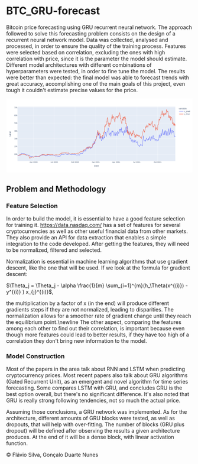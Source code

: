# BTC_GRU-forecast
Bitcoin price forecasting using GRU recurrent neural network. The approach followed to solve this forecasting problem consists on the design of a recurrent neural network model. Data was collected, analysed and processed, in order to ensure the quality of the training process. Features were selected based on correlation, excluding the ones with high correlation with price, since it is the parameter the model should estimate. Different model architectures with different combinations of hyperparameters were tested, in order to fine tune the model. The results were better than expected: the final model was able to forecast trends with great accuracy, accomplishing one of the main goals of this project, even tough it couldn't estimate precise values for the price.

![Prediction](./images/prediction.png)

## Problem and Methodology

### Feature Selection

In order to build the model, it is essential to have a good feature selection for training it. https://data.nasdaq.com/ has a set of features for several cryptocurrencies as well as other useful financial data from other markets. They also provide an API for data extraction that enables a simple integration to the code developed. After getting the features, they will need to be normalized, filtered and selected.

Normalization is essential in machine learning algorithms that use gradient descent, like the one that will be used. If we look at the formula for gradient descent:

$\Theta_j = \Theta_j - \alpha \frac{1}{m} \sum_{i=1}^{m}(h_\Theta(x^{(i)}) -y^{(i)} ) x_{j}^{(i)}$,

the multiplication by a factor of x (in the end) will produce different gradients steps if they are not normalized, leading to disparities. The normalization allows for a smoother rate of gradient change until they reach the equilibrium point.\newline
The other aspect, comparing the features among each other to find out their correlation, is important because even though more features could lead to better results, if they have too high of a correlation they don't bring new information to the model.

### Model Construction

Most of the papers in the area talk about RNN and LSTM when predicting cryptocurrency prices. Most recent papers also talk about GRU algorithms (Gated Recurrent Unit), as an emergent and novel algorithm for time series forecasting. Some compares LSTM with GRU, and concludes GRU is the best option overall, but there's no significant difference. It's also noted that GRU is really strong following tendencies, not so much the actual price.

Assuming those conclusions, a GRU network was implemented. As for the architecture, different amounts of GRU blocks were tested, as well as dropouts, that will help with over-fitting. The number of blocks (GRU plus dropout) will be defined after observing the results a given architecture produces. At the end of it will be a dense block, with linear activation function.

© Flávio Silva, Gonçalo Duarte Nunes
